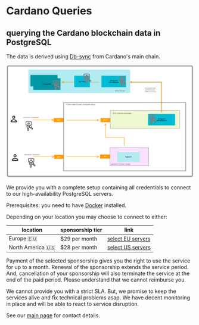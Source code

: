 # Cardano Queries

## querying the Cardano blockchain data in PostgreSQL

The data is derived using [Db-sync](https://github.com/IntersectMBO/cardano-db-sync) from Cardano's main chain.


![BCA Queries Docker setup](docs/images/BCA%20Queries%20Docker%20images%20setup.png)


We provide you with a complete setup containing all credentials to connect to our high-availability PostgreSQL servers.

Prerequisites: you need to have [Docker](https://www.docker.com/products/docker-desktop/) installed.

Depending on your location you may choose to connect to either:

| location | sponsorship tier | link |
|----|----|----|
| Europe 🇪🇺 |  $29 per month  | [select EU servers](https://github.com/sponsors/Blockchain-Data-Analytics/sponsorships?pay_prorated=true&tier_id=406906) |
| North America 🇺🇸  | $28 per month | [select US servers](https://github.com/sponsors/Blockchain-Data-Analytics/sponsorships?pay_prorated=true&tier_id=406907) |

Payment of the selected sponsorship gives you the right to use the service for up to a month. Renewal of the sponsorship extends the service period. And, cancellation of your sponsorship will also terminate the service at the end of the paid period. Please understand that we cannot reimburse you.

We cannot provide you with a strict SLA. But, we promise to keep the services alive and fix technical problems asap. We have decent monitoring in place and will be able to react to service disruption.

See our [main page](https://github.com/Blockchain-Data-Analytics) for contact details.